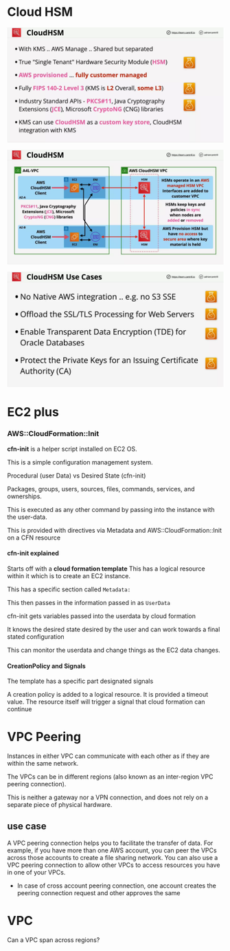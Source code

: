 # Cloud HSM

![img](./ss/hsm-1.webp)

![img](./ss/hsm-2.webp)

![img](./ss/hsm-3.webp)

# EC2 plus

### AWS::CloudFormation::Init

**cfn-init** is a helper script installed on EC2 OS.

This is a simple configuration management system.

Procedural (user Data) vs Desired State (cfn-init)

Packages, groups, users, sources, files, commands, services, and ownerships.

This is executed as any other command by passing into the instance with
the user-data.

This is provided with directives via Metadata and AWS::CloudFormation::Init on
a CFN resource

#### cfn-init explained

Starts off with a **cloud formation template**
This has a logical resource within it which is to create an EC2 instance.

This has a specific section called `Metadata:`

This then passes in the information passed in as `UserData`

cfn-init gets variables passed into the userdata by cloud formation

It knows the desired state desired by the user and can work towards a
final stated configuration

This can monitor the userdata and change things as the EC2 data changes.

#### CreationPolicy and Signals

The template has a specific part designated signals

A creation policy is added to a logical resource. It is provided a
timeout value. The resource itself will trigger a signal that cloud formation
can continue

# VPC Peering

Instances in either VPC can communicate with each other as if they are within the same network.

The VPCs can be in different regions (also known as an inter-region VPC peering connection).

This is neither a gateway nor a VPN connection, and does not rely on a separate piece of physical hardware.

## use case

A VPC peering connection helps you to facilitate the transfer of data. For example, if you have more than one AWS account, you can peer the VPCs across those accounts to create a file sharing network. You can also use a VPC peering connection to allow other VPCs to access resources you have in one of your VPCs.

- In case of cross account peering connection, one account creates the peering connection request and other approves the same

# VPC

Can a VPC span across regions?
